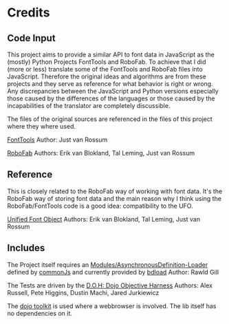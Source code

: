 Credits
=======

Code Input
----------

This project aims to provide a similar API to font data in JavaScript as
the (mostly) Python Projects FontTools and RoboFab. To achieve that I did
(more or less) translate some of the  FontTools and RoboFab files into
JavaScript. Therefore the original ideas and algorithms are from these
projects and they serve as reference for what behavior is right or wrong.
Any discrepancies between the JavaScript and Python versions especially
those caused by the differences of the languages or those caused by the
incapabilities of the translator are completely discussible.

The files of the original sources are referenced in the files of this
project where they where used.

[FontTools](http://sourceforge.net/projects/fonttools/)
Author: Just van Rossum 

[RoboFab](http://www.robofab.org)
Authors: Erik van Blokland, Tal Leming, Just van Rossum

Reference
---------
This is closely related to the RoboFab way of working with font data.
It's the RoboFab way of storing font data and the main reason why I think
using the RoboFab/FontTools code is a good idea: compatibility to the UFO.

[Unified Font Object](http://unifiedfontobject.org)
Authors:  Erik van Blokland, Tal Leming, Just van Rossum

Includes
--------
The Project itself requires an [Modules/AsynchronousDefinition-Loader](http://wiki.commonjs.org/wiki/Modules/AsynchronousDefinition)
defined by [commonJs](http://www.commonjs.org/) and currently provided by
[bdload](http://bdframework.org/bdLoad/docs/bdLoad-tutorial/bdLoad-tutorial.html)
Author: Rawld Gill

The Tests are driven by the [D.O.H: Dojo Objective Harness](http://dojotoolkit.org/reference-guide/util/doh.html)
Authors: Alex Russell, Pete Higgins, Dustin Machi, Jared Jurkiewicz

The [dojo toolkit](http://dojotoolkit.org/) is used where a webbrowser is
involved. The lib itself has no dependencies on it.
